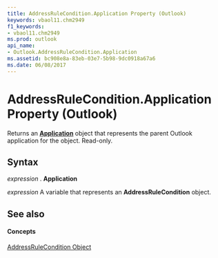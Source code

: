 ```yaml
---
title: AddressRuleCondition.Application Property (Outlook)
keywords: vbaol11.chm2949
f1_keywords:
- vbaol11.chm2949
ms.prod: outlook
api_name:
- Outlook.AddressRuleCondition.Application
ms.assetid: bc908e8a-83eb-03e7-5b98-9dc0918a67a6
ms.date: 06/08/2017
---
```



# AddressRuleCondition.Application Property (Outlook)

Returns an **[Application](application-object-outlook.md)** object that represents the parent Outlook application for the object. Read-only.


## Syntax

 _expression_ . **Application**

 _expression_ A variable that represents an **AddressRuleCondition** object.


## See also


#### Concepts


[AddressRuleCondition Object](addressrulecondition-object-outlook.md)

